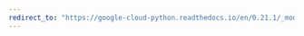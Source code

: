 ```yaml
---
redirect_to: "https://google-cloud-python.readthedocs.io/en/0.21.1/_modules/google/cloud/speech/encoding.html"
---
```

